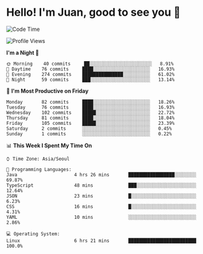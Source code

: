 # Hello! I'm Juan, good to see you 👋

<!--
**Y-k-Y/Y-k-Y** is a ✨ _special_ ✨ repository because its `README.md` (this file) appears on your GitHub profile.

Here are some ideas to get you started:

- 🔭 I’m currently working on ...
- 🌱 I’m currently learning ...
- 👯 I’m looking to collaborate on ...
- 🤔 I’m looking for help with ...
- 💬 Ask me about ...
- 📫 How to reach me: ...
- 😄 Pronouns: ...
- ⚡ Fun fact: ...
-->
<!--
![Profile views](https://gpvc.arturio.dev/Y-k-Y)

[![Omid Nikrah StackOverflow](https://github-readme-stackoverflow.vercel.app/?userID=9517076)](https://stackoverflow.com/users/9517076/i-have-10-fingers)
-->

<!--START_SECTION:waka-->
![Code Time](http://img.shields.io/badge/Code%20Time-800%20hrs%2010%20mins-blue)

![Profile Views](http://img.shields.io/badge/Profile%20Views-0-blue)

**I'm a Night 🦉** 

```text
🌞 Morning    40 commits     ██░░░░░░░░░░░░░░░░░░░░░░░   8.91% 
🌆 Daytime    76 commits     ████░░░░░░░░░░░░░░░░░░░░░   16.93% 
🌃 Evening    274 commits    ███████████████░░░░░░░░░░   61.02% 
🌙 Night      59 commits     ███░░░░░░░░░░░░░░░░░░░░░░   13.14%

```
📅 **I'm Most Productive on Friday** 

```text
Monday       82 commits     ████░░░░░░░░░░░░░░░░░░░░░   18.26% 
Tuesday      76 commits     ████░░░░░░░░░░░░░░░░░░░░░   16.93% 
Wednesday    102 commits    █████░░░░░░░░░░░░░░░░░░░░   22.72% 
Thursday     81 commits     ████░░░░░░░░░░░░░░░░░░░░░   18.04% 
Friday       105 commits    █████░░░░░░░░░░░░░░░░░░░░   23.39% 
Saturday     2 commits      ░░░░░░░░░░░░░░░░░░░░░░░░░   0.45% 
Sunday       1 commits      ░░░░░░░░░░░░░░░░░░░░░░░░░   0.22%

```


📊 **This Week I Spent My Time On** 

```text
⌚︎ Time Zone: Asia/Seoul

💬 Programming Languages: 
Java                     4 hrs 26 mins       █████████████████░░░░░░░░   69.87% 
TypeScript               48 mins             ███░░░░░░░░░░░░░░░░░░░░░░   12.64% 
JSON                     23 mins             █░░░░░░░░░░░░░░░░░░░░░░░░   6.23% 
CSS                      16 mins             █░░░░░░░░░░░░░░░░░░░░░░░░   4.31% 
YAML                     10 mins             ░░░░░░░░░░░░░░░░░░░░░░░░░   2.86%

💻 Operating System: 
Linux                    6 hrs 21 mins       █████████████████████████   100.0%

```


<!--END_SECTION:waka-->
